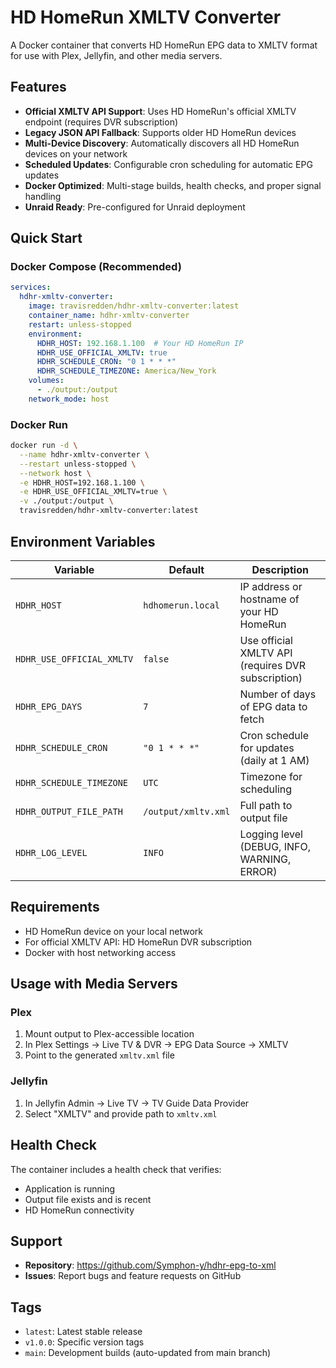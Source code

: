 # HD HomeRun XMLTV Converter

A Docker container that converts HD HomeRun EPG data to XMLTV format for use with Plex, Jellyfin, and other media servers.

## Features

- **Official XMLTV API Support**: Uses HD HomeRun's official XMLTV endpoint (requires DVR subscription)
- **Legacy JSON API Fallback**: Supports older HD HomeRun devices
- **Multi-Device Discovery**: Automatically discovers all HD HomeRun devices on your network
- **Scheduled Updates**: Configurable cron scheduling for automatic EPG updates
- **Docker Optimized**: Multi-stage builds, health checks, and proper signal handling
- **Unraid Ready**: Pre-configured for Unraid deployment

## Quick Start

### Docker Compose (Recommended)

```yaml
services:
  hdhr-xmltv-converter:
    image: travisredden/hdhr-xmltv-converter:latest
    container_name: hdhr-xmltv-converter
    restart: unless-stopped
    environment:
      HDHR_HOST: 192.168.1.100  # Your HD HomeRun IP
      HDHR_USE_OFFICIAL_XMLTV: true
      HDHR_SCHEDULE_CRON: "0 1 * * *"
      HDHR_SCHEDULE_TIMEZONE: America/New_York
    volumes:
      - ./output:/output
    network_mode: host
```

### Docker Run

```bash
docker run -d \
  --name hdhr-xmltv-converter \
  --restart unless-stopped \
  --network host \
  -e HDHR_HOST=192.168.1.100 \
  -e HDHR_USE_OFFICIAL_XMLTV=true \
  -v ./output:/output \
  travisredden/hdhr-xmltv-converter:latest
```

## Environment Variables

| Variable | Default | Description |
|----------|---------|-------------|
| `HDHR_HOST` | `hdhomerun.local` | IP address or hostname of your HD HomeRun |
| `HDHR_USE_OFFICIAL_XMLTV` | `false` | Use official XMLTV API (requires DVR subscription) |
| `HDHR_EPG_DAYS` | `7` | Number of days of EPG data to fetch |
| `HDHR_SCHEDULE_CRON` | `"0 1 * * *"` | Cron schedule for updates (daily at 1 AM) |
| `HDHR_SCHEDULE_TIMEZONE` | `UTC` | Timezone for scheduling |
| `HDHR_OUTPUT_FILE_PATH` | `/output/xmltv.xml` | Full path to output file |
| `HDHR_LOG_LEVEL` | `INFO` | Logging level (DEBUG, INFO, WARNING, ERROR) |

## Requirements

- HD HomeRun device on your local network
- For official XMLTV API: HD HomeRun DVR subscription
- Docker with host networking access

## Usage with Media Servers

### Plex
1. Mount output to Plex-accessible location
2. In Plex Settings → Live TV & DVR → EPG Data Source → XMLTV
3. Point to the generated `xmltv.xml` file

### Jellyfin
1. In Jellyfin Admin → Live TV → TV Guide Data Provider
2. Select "XMLTV" and provide path to `xmltv.xml`

## Health Check

The container includes a health check that verifies:
- Application is running
- Output file exists and is recent
- HD HomeRun connectivity

## Support

- **Repository**: https://github.com/Symphon-y/hdhr-epg-to-xml
- **Issues**: Report bugs and feature requests on GitHub

## Tags

- `latest`: Latest stable release
- `v1.0.0`: Specific version tags
- `main`: Development builds (auto-updated from main branch)